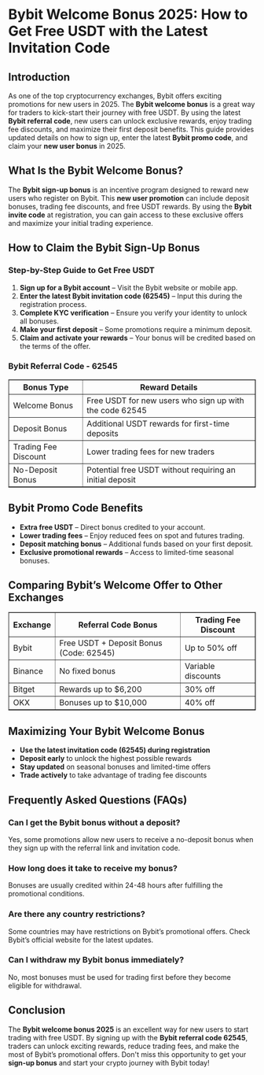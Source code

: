 <h1>Bybit Welcome Bonus 2025: How to Get Free USDT with the Latest Invitation Code</h1>
    
<h2>Introduction</h2>
<p>As one of the top cryptocurrency exchanges, Bybit offers exciting promotions for new users in 2025. The <strong>Bybit welcome bonus</strong> is a great way for traders to kick-start their journey with free USDT. By using the latest <strong>Bybit referral code</strong>, new users can unlock exclusive rewards, enjoy trading fee discounts, and maximize their first deposit benefits. This guide provides updated details on how to sign up, enter the latest <strong>Bybit promo code</strong>, and claim your <strong>new user bonus</strong> in 2025.</p>
    
<h2>What Is the Bybit Welcome Bonus?</h2>
<p>The <strong>Bybit sign-up bonus</strong> is an incentive program designed to reward new users who register on Bybit. This <strong>new user promotion</strong> can include deposit bonuses, trading fee discounts, and free USDT rewards. By using the <strong>Bybit invite code</strong> at registration, you can gain access to these exclusive offers and maximize your initial trading experience.</p>
    
<h2>How to Claim the Bybit Sign-Up Bonus</h2>
<h3>Step-by-Step Guide to Get Free USDT</h3>
    <ol>
        <li><strong>Sign up for a Bybit account</strong> – Visit the Bybit website or mobile app.</li>
        <li><strong>Enter the latest Bybit invitation code (62545)</strong> – Input this during the registration process.</li>
        <li><strong>Complete KYC verification</strong> – Ensure you verify your identity to unlock all bonuses.</li>
        <li><strong>Make your first deposit</strong> – Some promotions require a minimum deposit.</li>
        <li><strong>Claim and activate your rewards</strong> – Your bonus will be credited based on the terms of the offer.</li>
    </ol>
    
<h3>Bybit Referral Code - 62545</h3>
<table border="1">
        <tr>
            <th>Bonus Type</th>
            <th>Reward Details</th>
        </tr>
        <tr>
            <td>Welcome Bonus</td>
            <td>Free USDT for new users who sign up with the code 62545</td>
        </tr>
        <tr>
            <td>Deposit Bonus</td>
            <td>Additional USDT rewards for first-time deposits</td>
        </tr>
        <tr>
            <td>Trading Fee Discount</td>
            <td>Lower trading fees for new traders</td>
        </tr>
        <tr>
            <td>No-Deposit Bonus</td>
            <td>Potential free USDT without requiring an initial deposit</td>
        </tr>
</table>
    
<h2>Bybit Promo Code Benefits</h2>
    <ul>
        <li><strong>Extra free USDT</strong> – Direct bonus credited to your account.</li>
        <li><strong>Lower trading fees</strong> – Enjoy reduced fees on spot and futures trading.</li>
        <li><strong>Deposit matching bonus</strong> – Additional funds based on your first deposit.</li>
        <li><strong>Exclusive promotional rewards</strong> – Access to limited-time seasonal bonuses.</li>
    </ul>
    
<h2>Comparing Bybit’s Welcome Offer to Other Exchanges</h2>
<table border="1">
        <tr>
            <th>Exchange</th>
            <th>Referral Code Bonus</th>
            <th>Trading Fee Discount</th>
        </tr>
        <tr>
            <td>Bybit</td>
            <td>Free USDT + Deposit Bonus (Code: 62545)</td>
            <td>Up to 50% off</td>
        </tr>
        <tr>
            <td>Binance</td>
            <td>No fixed bonus</td>
            <td>Variable discounts</td>
        </tr>
        <tr>
            <td>Bitget</td>
            <td>Rewards up to $6,200</td>
            <td>30% off</td>
        </tr>
        <tr>
            <td>OKX</td>
            <td>Bonuses up to $10,000</td>
            <td>40% off</td>
        </tr>
</table>
    
<h2>Maximizing Your Bybit Welcome Bonus</h2>
    <ul>
        <li><strong>Use the latest invitation code (62545) during registration</strong></li>
        <li><strong>Deposit early</strong> to unlock the highest possible rewards</li>
        <li><strong>Stay updated</strong> on seasonal bonuses and limited-time offers</li>
        <li><strong>Trade actively</strong> to take advantage of trading fee discounts</li>
    </ul>
    
<h2>Frequently Asked Questions (FAQs)</h2>
<h3>Can I get the Bybit bonus without a deposit?</h3>
<p>Yes, some promotions allow new users to receive a no-deposit bonus when they sign up with the referral link and invitation code.</p>
    
<h3>How long does it take to receive my bonus?</h3>
<p>Bonuses are usually credited within 24-48 hours after fulfilling the promotional conditions.</p>
    
<h3>Are there any country restrictions?</h3>
<p>Some countries may have restrictions on Bybit’s promotional offers. Check Bybit’s official website for the latest updates.</p>
    
<h3>Can I withdraw my Bybit bonus immediately?</h3>
<p>No, most bonuses must be used for trading first before they become eligible for withdrawal.</p>
    
<h2>Conclusion</h2>
<p>The <strong>Bybit welcome bonus 2025</strong> is an excellent way for new users to start trading with free USDT. By signing up with the <strong>Bybit referral code 62545</strong>, traders can unlock exciting rewards, reduce trading fees, and make the most of Bybit’s promotional offers. Don't miss this opportunity to get your <strong>sign-up bonus</strong> and start your crypto journey with Bybit today!</p>
</body>
</html>

